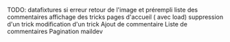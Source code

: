 
TODO:
    datafixtures
    si erreur retour de l'image et prérempli
    liste des commentaires
    affichage des tricks pages d'accueil ( avec load)
    suppression d'un trick
    modification d'un trick
    Ajout de commentaire
    Liste de commentaires
    Pagination
    maildev